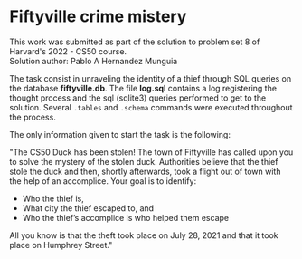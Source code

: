 # Fiftyville crime mistery

This work was submitted as part of the solution to problem set 8 of Harvard's 2022 - CS50 course.  
Solution author: Pablo A Hernandez Munguia


The task consist in unraveling the identity of a thief through SQL queries on the database **fiftyville.db**. 
The file **log.sql** contains a log registering the thought process and the sql (sqlite3) queries performed to get to the solution.
Several `.tables` and `.schema` commands were executed throughout the process.

The only information given to start the task is the following:

"The CS50 Duck has been stolen! The town of Fiftyville has called upon you to solve the mystery of the stolen duck. Authorities believe that the thief stole the duck and then, shortly afterwards, took a flight out of town with the help of an accomplice. Your goal is to identify:

- Who the thief is,
- What city the thief escaped to, and
- Who the thief’s accomplice is who helped them escape

All you know is that the theft took place on July 28, 2021 and that it took place on Humphrey Street."
